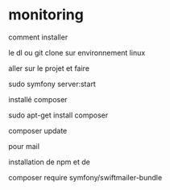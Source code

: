 # monitoring

comment installer

le dl ou git clone sur environnement linux

aller sur le projet et faire 

sudo symfony server:start

installé composer

sudo apt-get install composer

composer update


pour mail

installation de npm 
 et de 

composer require symfony/swiftmailer-bundle